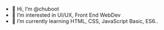 - 👋 Hi, I’m @chuboot
- 👀 I’m interested in UI/UX, Front End WebDev
- 🌱 I’m currently learning HTML, CSS, JavaScript Basic, ES6..


<!---
chuboot/chuboot is a ✨ special ✨ repository because its `README.md` (this file) appears on your GitHub profile.
You can click the Preview link to take a look at your changes.
--->
